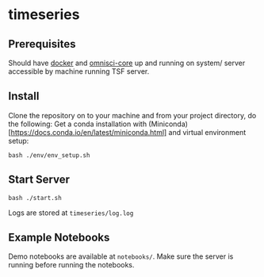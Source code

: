 # timeseries

## Prerequisites

Should have [docker](https://docs.docker.com/install/) and [omnisci-core](https://github.com/omnisci/mapd-core) up and running on system/ server accessible by machine running TSF server.  

## Install
Clone the repository on to your machine and from your project directory, do the following:
Get a conda installation with (Miniconda)[https://docs.conda.io/en/latest/miniconda.html] and virtual environment setup:

    bash ./env/env_setup.sh

## Start Server

    bash ./start.sh

Logs are stored at `timeseries/log.log`

## Example Notebooks
Demo notebooks are available at `notebooks/`. Make sure the server is running before running the notebooks. 
